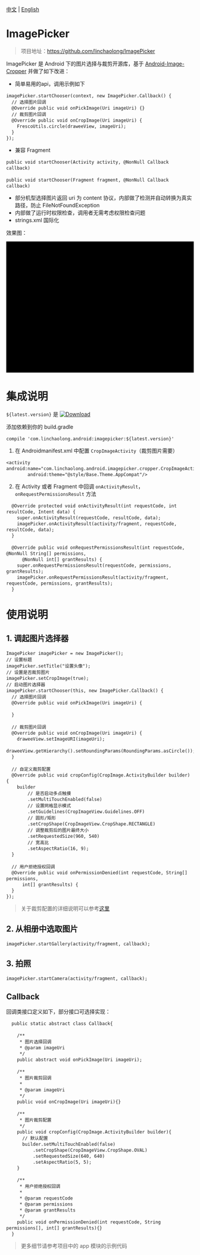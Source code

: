 
[中文](README.md) | [English](README_en.md)

# ImagePicker

> 项目地址：https://github.com/linchaolong/ImagePicker

ImagePicker 是 Android 下的图片选择与裁剪开源库，基于 [Android-Image-Cropper](https://github.com/ArthurHub/Android-Image-Cropper) 并做了如下改进：

- 简单易用的api，调用示例如下

```
imagePicker.startChooser(context, new ImagePicker.Callback() {
  // 选择图片回调
  @Override public void onPickImage(Uri imageUri) {}
  // 裁剪图片回调
  @Override public void onCropImage(Uri imageUri) {
    FrescoUtils.circle(draweeView, imageUri);
  }
});
```

- 兼容 Fragment

```
public void startChooser(Activity activity, @NonNull Callback callback)

public void startChooser(Fragment fragment, @NonNull Callback callback)
```

- 部分机型选择图片返回 uri 为 content 协议，内部做了检测并自动转换为真实路径，防止 FileNotFoundException
- 内部做了运行时权限检查，调用者无需考虑权限检查问题
- strings.xml 国际化

效果图：

![image](doc/demo.gif)

# 集成说明

`${latest.version}` 是 [![Download](https://api.bintray.com/packages/linchaolong/maven/imagepicker/images/download.svg)](https://bintray.com/linchaolong/maven/imagepicker/_latestVersion)

添加依赖到你的 build.gradle
```
compile 'com.linchaolong.android:imagepicker:${latest.version}'
```

1. 在 Androidmanifest.xml 中配置 `CropImageActivity`（裁剪图片需要）

```
<activity android:name="com.linchaolong.android.imagepicker.cropper.CropImageActivity"
        android:theme="@style/Base.Theme.AppCompat"/>
```

2. 在 Activity 或者 Fragment 中回调 `onActivityResult`，`onRequestPermissionsResult` 方法

```
  @Override protected void onActivityResult(int requestCode, int resultCode, Intent data) {
    super.onActivityResult(requestCode, resultCode, data);
    imagePicker.onActivityResult(activity/fragment, requestCode, resultCode, data);
  }

  @Override public void onRequestPermissionsResult(int requestCode, @NonNull String[] permissions,
      @NonNull int[] grantResults) {
    super.onRequestPermissionsResult(requestCode, permissions, grantResults);
    imagePicker.onRequestPermissionsResult(activity/fragment, requestCode, permissions, grantResults);
  }
```

# 使用说明

## 1. 调起图片选择器

```
ImagePicker imagePicker = new ImagePicker();
// 设置标题
imagePicker.setTitle("设置头像");
// 设置是否裁剪图片
imagePicker.setCropImage(true);
// 启动图片选择器
imagePicker.startChooser(this, new ImagePicker.Callback() {
  // 选择图片回调
  @Override public void onPickImage(Uri imageUri) {

  }

  // 裁剪图片回调
  @Override public void onCropImage(Uri imageUri) {
    draweeView.setImageURI(imageUri);
    draweeView.getHierarchy().setRoundingParams(RoundingParams.asCircle());
  }

  // 自定义裁剪配置
  @Override public void cropConfig(CropImage.ActivityBuilder builder) {
    builder
        // 是否启动多点触摸
        .setMultiTouchEnabled(false)
        // 设置网格显示模式
        .setGuidelines(CropImageView.Guidelines.OFF)
        // 圆形/矩形
        .setCropShape(CropImageView.CropShape.RECTANGLE)
        // 调整裁剪后的图片最终大小
        .setRequestedSize(960, 540)
        // 宽高比
        .setAspectRatio(16, 9);
  }

  // 用户拒绝授权回调
  @Override public void onPermissionDenied(int requestCode, String[] permissions,
      int[] grantResults) {
  }
});
```
> 关于裁剪配置的详细说明可以参考[这里](https://github.com/ArthurHub/Android-Image-Cropper/wiki)

## 2. 从相册中选取图片

```
imagePicker.startGallery(activity/fragment, callback);
```

## 3. 拍照

```
imagePicker.startCamera(activity/fragment, callback);
```

## Callback

回调类接口定义如下，部分接口可选择实现：
```
  public static abstract class Callback{

    /**
     * 图片选择回调
     * @param imageUri
     */
    public abstract void onPickImage(Uri imageUri);

    /**
     * 图片裁剪回调
     *
     * @param imageUri
     */
    public void onCropImage(Uri imageUri){}

    /**
     * 图片裁剪配置
     */
    public void cropConfig(CropImage.ActivityBuilder builder){
      // 默认配置
      builder.setMultiTouchEnabled(false)
          .setCropShape(CropImageView.CropShape.OVAL)
          .setRequestedSize(640, 640)
          .setAspectRatio(5, 5);
    }

    /**
     * 用户拒绝授权回调
     *
     * @param requestCode
     * @param permissions
     * @param grantResults
     */
    public void onPermissionDenied(int requestCode, String permissions[], int[] grantResults){}
  }
```

> 更多细节请参考项目中的 app 模块的示例代码
